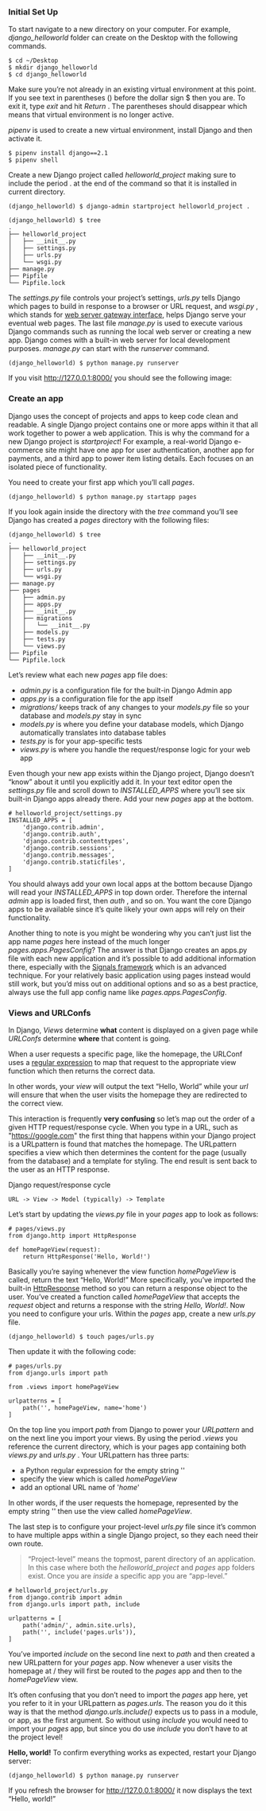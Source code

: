 ###  Initial Set Up
To start navigate to a new directory on your computer. For example, *django_helloworld* folder can create on the Desktop with the following commands.
```
$ cd ~/Desktop
$ mkdir django_helloworld
$ cd django_helloworld
```
Make sure you’re not already in an existing virtual environment at this point. If you see text in parentheses () before the dollar sign $ then you are. To exit it, type *exit* and hit *Return* . The parentheses should disappear which means that virtual environment is no longer active.

*pipenv* is used to create a new virtual environment, install Django and then activate it.

```
$ pipenv install django==2.1
$ pipenv shell
```

Create a new Django project called *helloworld_project* making sure to include the period . at the end of the command so that it is installed in current directory.

```
(django_helloworld) $ django-admin startproject helloworld_project .
```
```
(django_helloworld) $ tree
.
├── helloworld_project
│   ├── __init__.py
│   ├── settings.py
│   ├── urls.py
│   └── wsgi.py
├── manage.py
├── Pipfile
└── Pipfile.lock
```

The *settings.py* file controls your project’s settings, *urls.py* tells Django which pages to build in response to a browser or URL request, and *wsgi.py* , which stands for [web server gateway interface](https://en.wikipedia.org/wiki/Web_Server_Gateway_Interface), helps Django serve your eventual web pages. The last file *manage.py* is used to execute various Django commands such as running the local web server or creating a new app. Django comes with a built-in web server for local development purposes. *manage.py* can start with the *runserver* command.
```
(django_helloworld) $ python manage.py runserver
```
If you visit http://127.0.0.1:8000/ you should see the following image:

###  Create an app

Django uses the concept of projects and apps to keep code clean and readable. A single Django project contains one or more apps within it that all work together to power a web application. This is why the command for a new Django project is *startproject*! For example, a real-world Django 
e-commerce site might have one app for user authentication, another app for payments, and a third app to power item listing details. Each focuses on an isolated piece of functionality.

You need to create your first app which you’ll call *pages*.
```
(django_helloworld) $ python manage.py startapp pages
```
If you look again inside the directory with the *tree* command you’ll see Django has created a *pages* directory with the following files:
```
(django_helloworld) $ tree
.
├── helloworld_project
│   ├── __init__.py
│   ├── settings.py
│   ├── urls.py
│   └── wsgi.py
├── manage.py
├── pages
│   ├── admin.py
│   ├── apps.py
│   ├── __init__.py
│   ├── migrations
│   │   └── __init__.py
│   ├── models.py
│   ├── tests.py
│   └── views.py
├── Pipfile
└── Pipfile.lock
```
Let’s review what each new *pages* app file does:
- *admin.py* is a configuration file for the built-in Django Admin app
- *apps.py* is a configuration file for the app itself
- *migrations/* keeps track of any changes to your *models.py* file so your
database and *models.py* stay in sync
- *models.py* is where you define your database models, which Django automatically translates into database tables
- *tests.py* is for your app-specific tests
- *views.py* is where you handle the request/response logic for your web app

Even though your new app exists within the Django project, Django doesn’t “know” about it until you explicitly add it. In your text editor open the *settings.py* file and scroll down to *INSTALLED_APPS* where you’ll see six built-in Django apps already there. Add your new *pages* app at the bottom.
```
# helloworld_project/settings.py
INSTALLED_APPS = [
    'django.contrib.admin',
    'django.contrib.auth',
    'django.contrib.contenttypes',
    'django.contrib.sessions',
    'django.contrib.messages',
    'django.contrib.staticfiles',
]
```
You should always add your own local apps at the bottom because Django will read your *INSTALLED_APPS* in top down order. Therefore the internal *admin* app is loaded first, then *auth* , and so on. You want the core Django apps to be available since it’s quite likely your own apps will rely on their functionality.

Another thing to note is you might be wondering why you can’t just list the app name *pages* here instead of the much longer *pages.apps.PagesConfig*? The answer is that Django creates an apps.py file with each new application and it’s possible to add additional information there, especially with the [Signals framework](https://docs.djangoproject.com/en/2.1/topics/signals/) which is an advanced technique. For your relatively basic
application using pages instead would still work, but you’d miss out on additional options and so as a best practice, always use the full app config name like *pages.apps.PagesConfig*.

### Views and URLConfs

In Django, *Views* determine **what** content is displayed on a given page while *URLConfs* determine **where** that content is going. 

When a user requests a specific page, like the homepage, the URLConf uses a [regular expression](https://en.wikipedia.org/wiki/Regular_expression) to map that request to the appropriate view function which then returns the correct data. 

In other words, your *view* will output the text “Hello, World” while your *url* will ensure that when the user visits the homepage they are redirected to the correct view. 

This interaction is frequently **very confusing** so let’s map out the order of a given HTTP request/response cycle. When you type in a URL, such as "https://google.com" the first thing that happens within your Django project is a URLpattern is found that matches the homepage. The URLpattern specifies a view which then determines the content for the page (usually from the database) and a template for styling. The end result is sent back to the user as an HTTP response.


Django request/response cycle
```
URL -> View -> Model (typically) -> Template
```
Let’s start by updating the *views.py* file in your *pages* app to look as follows:
```
# pages/views.py
from django.http import HttpResponse

def homePageView(request):
    return HttpResponse('Hello, World!')
```
Basically you’re saying whenever the view function *homePageView* is called, return the text “Hello, World!” More specifically, you’ve imported the built-in [HttpResponse](https://docs.djangoproject.com/en/2.1/ref/request-response/#django.http.HttpResponse) method so you can return a response object to the user. You’ve created a function called *homePageView* that accepts the *request* object and returns a response with the string *Hello, World!*. Now you need to configure your urls. Within the *pages* app, create a new *urls.py* file.

```
(django_helloworld) $ touch pages/urls.py
```
Then update it with the following code:
```
# pages/urls.py
from django.urls import path

from .views import homePageView

urlpatterns = [
    path('', homePageView, name='home')
]
```
On the top line you import *path* from Django to power your *URLpattern* and on the next line you import your views. By using the period *.views* you reference the current directory, which is your pages app containing both *views.py* and *urls.py* . Your URLpattern has three parts:
- a Python regular expression for the empty string ''
- specify the view which is called *homePageView*
- add an optional URL name of '*home*'

In other words, if the user requests the homepage, represented by the empty string '' then use the view called *homePageView*.

The last step is to configure your project-level *urls.py* file since it’s common to have multiple apps within a single Django project, so they each need their own route.

> “Project-level” means the topmost, parent directory of an application. In this case where both the *helloworld_project* and *pages* app folders exist. Once you are *inside* a specific app you are “app-level.”

```
# helloworld_project/urls.py
from django.contrib import admin
from django.urls import path, include

urlpatterns = [
    path('admin/', admin.site.urls),
    path('', include('pages.urls')),
]
```
You’ve imported *include* on the second line next to *path* and then created a new URLpattern for your *pages* app. Now whenever a user visits the homepage at / they will first be routed to the *pages* app and then to the *homePageView* view.

It’s often confusing that you don’t need to import the *pages* app here, yet you refer to it in your URLpattern as *pages.urls*. The reason you do it this way is that the method *django.urls.include()* expects us to pass in a module, or app, as the first argument. So without using *include* you would need to import your *pages* app, but since you do use *include* you don’t have to at the project level!

**Hello, world!**
To confirm everything works as expected, restart your Django server:
```
(django_helloworld) $ python manage.py runserver
```
If you refresh the browser for http://127.0.0.1:8000/ it now displays the text “Hello, world!”
